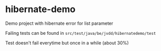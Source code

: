 # hibernate-demo
Demo project with hibernate error for list parameter

Failing tests can be found in `src/test/java/be/jvdd/hibernatedemo/test`

Test doesn't fail everytime but once in a while (about 30%)